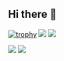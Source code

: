 ## Hi there 👋

[![trophy](https://github-profile-trophy.vercel.app/?username=rizkygm23)](https://github.com/ryo-ma/github-profile-trophy)
![](https://raw.githubusercontent.com/rizkygm23/github-stats/master/generated/overview.svg#gh-dark-mode-only)
![](https://raw.githubusercontent.com/rizkygm23/github-stats/master/generated/overview.svg#gh-light-mode-only)

![](https://raw.githubusercontent.com/rizkygm23/github-stats/master/generated/languages.svg#gh-dark-mode-only)
![](https://raw.githubusercontent.com/rizkygm23/github-stats/master/generated/languages.svg#gh-light-mode-only)

